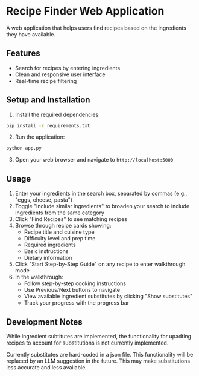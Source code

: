 # Recipe Finder Web Application

A web application that helps users find recipes based on the ingredients they have available.

## Features

- Search for recipes by entering ingredients
- Clean and responsive user interface
- Real-time recipe filtering

## Setup and Installation

1. Install the required dependencies:

```bash
pip install -r requirements.txt
```

2. Run the application:

```bash
python app.py
```

3. Open your web browser and navigate to `http://localhost:5000`

## Usage

1. Enter your ingredients in the search box, separated by commas (e.g., "eggs, cheese, pasta")
2. Toggle "Include similar ingredients" to broaden your search to include ingredients from the same category
3. Click "Find Recipes" to see matching recipes
4. Browse through recipe cards showing:
   - Recipe title and cuisine type
   - Difficulty level and prep time
   - Required ingredients
   - Basic instructions
   - Dietary information
5. Click "Start Step-by-Step Guide" on any recipe to enter walkthrough mode
6. In the walkthrough:
   - Follow step-by-step cooking instructions
   - Use Previous/Next buttons to navigate
   - View available ingredient substitutes by clicking "Show substitutes"
   - Track your progress with the progress bar

## Development Notes

While ingredient subtitutes are implemented, the functionality for upadting recipes to account for substitutions is not currently implemented.

Currently substitutes are hard-coded in a json file. This functionality will be replaced by an LLM suggestion in the future. This may make substitutions less accurate and less available.
